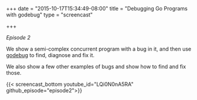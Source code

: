 +++
date = "2015-10-17T15:34:49-08:00"
title = "Debugging Go Programs with godebug"
type = "screencast"

+++

_Episode 2_

We show a semi-complex concurrent program with a bug in it, and then use [godebug](https://github.com/mailgun/godebug) to find, diagnose and fix it.

We also show a few other examples of bugs and show how to find and fix those.
<!--more-->

{{< screencast_bottom youtube_id="LQi0N0nA5RA" github_episode="episode2">}}
